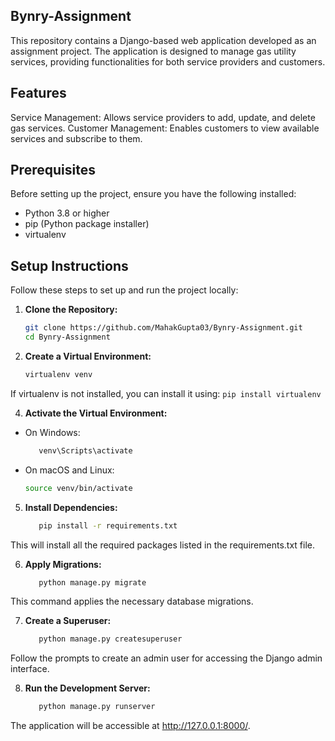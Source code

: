 ## Bynry-Assignment
This repository contains a Django-based web application developed as an assignment project. The application is designed to manage gas utility services, providing functionalities for both service providers and customers.

## Features
Service Management: Allows service providers to add, update, and delete gas services.
Customer Management: Enables customers to view available services and subscribe to them.

## Prerequisites
Before setting up the project, ensure you have the following installed:

- Python 3.8 or higher
- pip (Python package installer)
- virtualenv

## Setup Instructions
Follow these steps to set up and run the project locally:

1. **Clone the Repository:**

      ```bash
      git clone https://github.com/MahakGupta03/Bynry-Assignment.git
      cd Bynry-Assignment

2. **Create a Virtual Environment:**
      ```bash
      virtualenv venv
   
If virtualenv is not installed, you can install it using:
      ```
      pip install virtualenv
      ```

4. **Activate the Virtual Environment:**

 - On Windows:
   ```bash
      venv\Scripts\activate
 - On macOS and Linux:
   ```bash
   source venv/bin/activate

5. **Install Dependencies:**
   ```bash
      pip install -r requirements.txt
This will install all the required packages listed in the requirements.txt file.

6. **Apply Migrations:**

   ```bash
      python manage.py migrate
This command applies the necessary database migrations.

7. **Create a Superuser:**

   ```bash
      python manage.py createsuperuser
Follow the prompts to create an admin user for accessing the Django admin interface.

8. **Run the Development Server:**

   ```bash
      python manage.py runserver
The application will be accessible at http://127.0.0.1:8000/.
